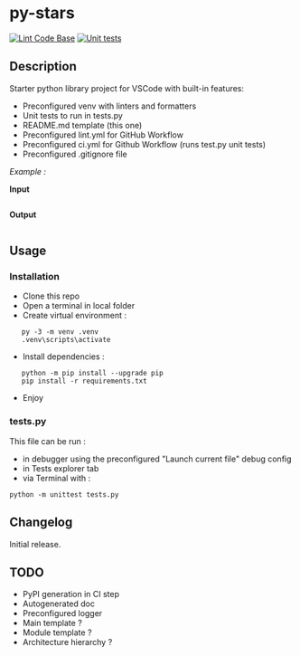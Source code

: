 # py-stars #

[![Lint Code Base](https://github.com/Leogiciel/py-starter/actions/workflows/linter.yml/badge.svg?branch=dev)](https://github.com/Leogiciel/py-starter/actions/workflows/linter.yml)
[![Unit tests](https://github.com/Leogiciel/py-starter/actions/workflows/ci.yml/badge.svg?branch=dev)](https://github.com/Leogiciel/py-starter/actions/workflows/ci.yml)

## Description ##

Starter python library project for VSCode with built-in features:
 - Preconfigured venv with linters and formatters
 - Unit tests to run in tests.py
 - README.md template (this one)
 - Preconfigured lint.yml for GitHub Workflow
 - Preconfigured ci.yml for Github Workflow (runs test.py unit tests)
 - Preconfigured .gitignore file

*Example :*

**Input**
````lang-txt

````

**Output**
````lang-txt

````

## Usage ##

### Installation ###

 - Clone this repo
 - Open a terminal in local folder
 - Create virtual environment : 
 ````lang-txt
    py -3 -m venv .venv
    .venv\scripts\activate
 ````
 - Install dependencies :
 ````lang-txt
    python -m pip install --upgrade pip
    pip install -r requirements.txt
 ````
 - Enjoy

### tests.py ###

This file can be run :
 - in debugger using the preconfigured "Launch current file" debug config
 - in Tests explorer tab
 - via Terminal with :
````lang-txt
python -m unittest tests.py
````

## Changelog ##

Initial release.

## TODO ##

- PyPI generation in CI step 
- Autogenerated doc
- Preconfigured logger
- Main template ?
- Module template ?
- Architecture hierarchy ?
